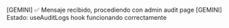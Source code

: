 [GEMINI] ✅ Mensaje recibido, procediendo con admin audit page
[GEMINI] Estado: useAuditLogs hook funcionando correctamente

